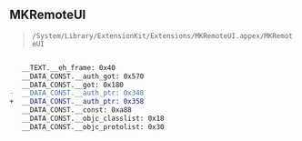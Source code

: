 ## MKRemoteUI

> `/System/Library/ExtensionKit/Extensions/MKRemoteUI.appex/MKRemoteUI`

```diff

   __TEXT.__eh_frame: 0x40
   __DATA_CONST.__auth_got: 0x570
   __DATA_CONST.__got: 0x180
-  __DATA_CONST.__auth_ptr: 0x348
+  __DATA_CONST.__auth_ptr: 0x358
   __DATA_CONST.__const: 0xa88
   __DATA_CONST.__objc_classlist: 0x18
   __DATA_CONST.__objc_protolist: 0x30

```

